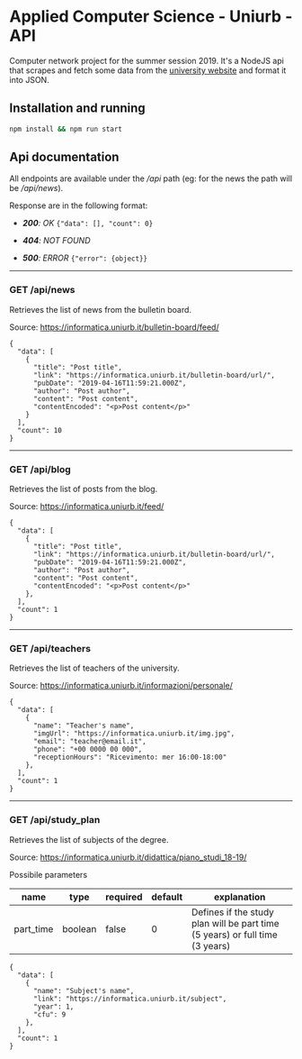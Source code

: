 # Applied Computer Science - Uniurb - API

Computer network project for the summer session 2019.
It's a NodeJS api that scrapes and fetch some data from the [university website](https://informatica.uniurb.it/) and format it into JSON.

## Installation and running

```bash 
npm install && npm run start 
```

## Api documentation

All endpoints are available under the _/api_ path (eg: for the news the path will be _/api/news_). 

Response are in the following format:

  - _**200**: OK_
  ```{"data": [], "count": 0} ```
  
  - _**404**: NOT FOUND_
  
  - _**500**: ERROR_
  ```{"error": {object}}```
  
------------------------------

### GET /api/news

Retrieves the list of news from the bulletin board. 

Source: https://informatica.uniurb.it/bulletin-board/feed/

```
{
  "data": [
    {
      "title": "Post title",
      "link": "https://informatica.uniurb.it/bulletin-board/url/",
      "pubDate": "2019-04-16T11:59:21.000Z",
      "author": "Post author",
      "content": "Post content",
      "contentEncoded": "<p>Post content</p>"
    }
  ],
  "count": 10
}
```

------------------------------

### GET /api/blog

Retrieves the list of posts from the blog. 

Source: https://informatica.uniurb.it/feed/

```
{
  "data": [
    {
      "title": "Post title",
      "link": "https://informatica.uniurb.it/bulletin-board/url/",
      "pubDate": "2019-04-16T11:59:21.000Z",
      "author": "Post author",
      "content": "Post content",
      "contentEncoded": "<p>Post content</p>"
    },
  ],
  "count": 1
}
```

------------------------------

### GET /api/teachers

Retrieves the list of teachers of the university. 

Source: https://informatica.uniurb.it/informazioni/personale/

```
{
  "data": [
    {
      "name": "Teacher's name",
      "imgUrl": "https://informatica.uniurb.it/img.jpg",
      "email": "teacher@email.it",
      "phone": "+00 0000 00 000",
      "receptionHours": "Ricevimento: mer 16:00-18:00"
    },
  ],
  "count": 1
}
```

------------------------------

### GET /api/study_plan

Retrieves the list of subjects of the degree.

Source: https://informatica.uniurb.it/didattica/piano_studi_18-19/

Possibile parameters

| name      | type    | required | default | explanation                                                                  |
|-----------|---------|----------|---------|------------------------------------------------------------------------------|
| part_time | boolean | false    | 0       | Defines if the study plan will be part time (5 years) or full time (3 years) |

```
{
  "data": [
    {
      "name": "Subject's name",
      "link": "https://informatica.uniurb.it/subject",
      "year": 1,
      "cfu": 9
    },
  ],
  "count": 1
}
```
